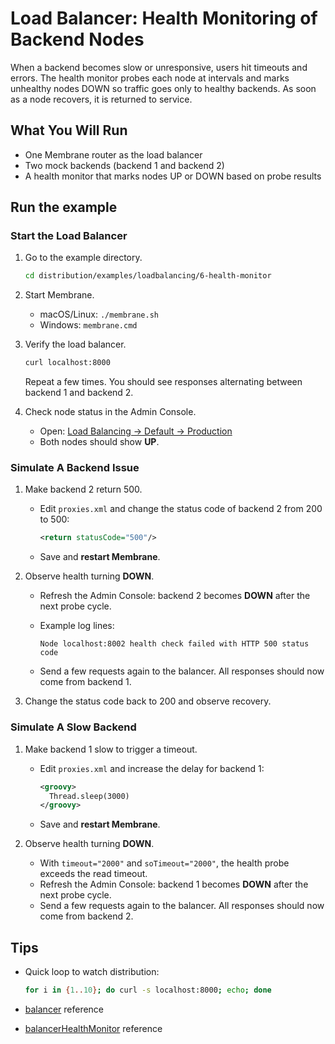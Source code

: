 # Load Balancer: Health Monitoring of Backend Nodes

When a backend becomes slow or unresponsive, users hit timeouts and errors. The health monitor probes each node at intervals and marks unhealthy nodes DOWN so traffic goes only to healthy backends. As soon as a node recovers, it is returned to service. 

## What You Will Run

- One Membrane router as the load balancer
- Two mock backends (backend 1 and backend 2)
- A health monitor that marks nodes UP or DOWN based on probe results

## Run the example

### Start the Load Balancer

1. Go to the example directory.

   ```bash
   cd distribution/examples/loadbalancing/6-health-monitor
   ```

2. Start Membrane.

   - macOS/Linux: `./membrane.sh`
   - Windows: `membrane.cmd`

3. Verify the load balancer.

   ```bash
   curl localhost:8000                   
   ```

   Repeat a few times. You should see responses alternating between backend 1 and backend 2.

4. Check node status in the Admin Console.

   - Open:
     [Load Balancing → Default → Production](http://localhost:9000/admin/clusters/show?balancer=Default&cluster=Production)
   - Both nodes should show **UP**.


### Simulate A Backend Issue

1. Make backend 2 return 500.

   - Edit `proxies.xml` and change the status code of backend 2 from 200 to 500:

     ```xml
     <return statusCode="500"/>
     ```
   - Save and **restart Membrane**.

2. Observe health turning **DOWN**.

   - Refresh the Admin Console: backend 2 becomes **DOWN** after the next probe cycle.
   - Example log lines:

     ```
     Node localhost:8002 health check failed with HTTP 500 status code
     ```

   - Send a few requests again to the balancer. All responses should now come from backend 1.

3. Change the status code back to 200 and observe recovery.


### Simulate A Slow Backend

1. Make backend 1 slow to trigger a timeout.

   - Edit `proxies.xml` and increase the delay for backend 1:

     ```xml
     <groovy>
       Thread.sleep(3000)
     </groovy>
     ```
   - Save and **restart Membrane**.

2. Observe health turning **DOWN**.

   - With `timeout="2000"` and `soTimeout="2000"`, the health probe exceeds the read timeout.
   - Refresh the Admin Console: backend 1 becomes **DOWN** after the next probe cycle.
   - Send a few requests again to the balancer. All responses should now come from backend 2.


## Tips

- Quick loop to watch distribution:

  ```bash
  for i in {1..10}; do curl -s localhost:8000; echo; done
  ```

- [balancer](https://www.membrane-api.io/docs/current/balancer.html) reference
- [balancerHealthMonitor](https://www.membrane-api.io/docs/current/balancerHealthMonitor.html) reference